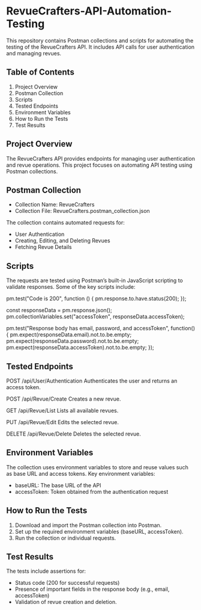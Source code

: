 # RevueCrafters-API-Automation-Testing
This repository contains Postman collections and scripts for automating the testing of the RevueCrafters API. It includes API calls for user authentication and managing revues.

## Table of Contents

1. Project Overview
2. Postman Collection
3. Scripts
4. Tested Endpoints
5. Environment Variables
6. How to Run the Tests
7. Test Results
   
## Project Overview
The RevueCrafters API provides endpoints for managing user authentication and revue operations. This project focuses on automating API testing using Postman collections.

## Postman Collection
- Collection Name: RevueCrafters
- Collection File: RevueCrafters.postman_collection.json
  
The collection contains automated requests for:

- User Authentication
- Creating, Editing, and Deleting Revues
- Fetching Revue Details

## Scripts
The requests are tested using Postman’s built-in JavaScript scripting to validate responses. Some of the key scripts include:


pm.test("Code is 200", function () {
    pm.response.to.have.status(200);
});

const responseData = pm.response.json();
pm.collectionVariables.set("accessToken", responseData.accessToken);

pm.test("Response body has email, password, and accessToken", function() {
    pm.expect(responseData.email).not.to.be.empty;
    pm.expect(responseData.password).not.to.be.empty;
    pm.expect(responseData.accessToken).not.to.be.empty;
});

## Tested Endpoints

POST /api/User/Authentication
Authenticates the user and returns an access token.

POST /api/Revue/Create
Creates a new revue.

GET /api/Revue/List
Lists all available revues.

PUT /api/Revue/Edit
Edits the selected revue.

DELETE /api/Revue/Delete
Deletes the selected revue.

## Environment Variables
The collection uses environment variables to store and reuse values such as base URL and access tokens. Key environment variables:

- baseURL: The base URL of the API
- accessToken: Token obtained from the authentication request
  
## How to Run the Tests
1. Download and import the Postman collection into Postman.
2. Set up the required environment variables (baseURL, accessToken).
3. Run the collection or individual requests.
   
## Test Results
The tests include assertions for:

- Status code (200 for successful requests)
- Presence of important fields in the response body (e.g., email, accessToken)
- Validation of revue creation and deletion.
